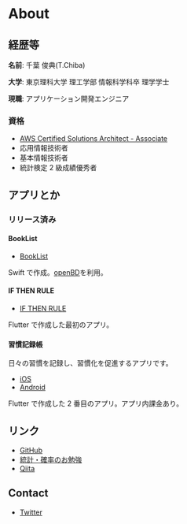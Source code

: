 # About

## 経歴等

**名前**: 千葉 俊典(T.Chiba)

**大学**: 東京理科大学 理工学部 情報科学科卒 理学学士

**現職**: アプリケーション開発エンジニア

### 資格

- [AWS Certified Solutions Architect - Associate](https://www.certmetrics.com/amazon/public/badge.aspx?i=1&t=c&d=2019-12-22&ci=AWS01208879)
- 応用情報技術者
- 基本情報技術者
- 統計検定 2 級成績優秀者

## アプリとか

### リリース済み

#### BookList

- [BookList](../apps/BookList/BookList.md)

Swift で作成。[openBD](https://openbd.jp/)を利用。

#### IF THEN RULE

- [IF THEN RULE](../apps/IF_THEN_RULE/IF_THEN_RULE.md)

Flutter で作成した最初のアプリ。

#### 習慣記録帳

日々の習慣を記録し、習慣化を促進するアプリです。

- [iOS](https://apps.apple.com/jp/app/%E7%BF%92%E6%85%A3%E8%A8%98%E9%8C%B2%E5%B8%B3/id1499741082)
- [Android](https://play.google.com/store/apps/details?id=net.deshiapp.record_book)

Flutter で作成した 2 番目のアプリ。アプリ内課金あり。

## リンク

- [GitHub](https://github.com/Rino-T)
- [統計・確率のお勉強](https://blog.rinotc.com/)
- [Qiita](https://qiita.com/Rino-T)

## Contact

- [Twitter](https://twitter.com/Rino_T_C)
